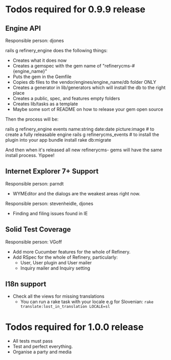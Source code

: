 # Todos required for 0.9.9 release

## Engine API

Responsible person: djones

rails g refinery_engine does the following things:

- Creates what it does now
- Creates a gemspec with the gem name of "refinerycms-#{engine_name}"
- Puts the gem in the Gemfile
- Copies db files to the vendor/engines/engine_name/db folder ONLY
- Creates a generator in lib/generators which will install the db to the right place
- Creates a public, spec, and features empty folders
- Creates lib/tasks as a template
- Maybe some sort of README on how to release your gem open source

Then the process will be:

rails g refinery_engine events name:string date:date picture:image # to create a fully releasable engine
rails g refinerycms_events # to install the plugin into your app
bundle install
rake db:migrate

And then when it's released all new refinerycms- gems will have the same install process. Yippee!

## Internet Explorer 7+ Support

Responsible person: parndt

* WYMEditor and the dialogs are the weakest areas right now.

Responsible person: stevenheidle, djones

* Finding and filing issues found in IE

## Solid Test Coverage

Responsible person: VGoff

* Add more Cucumber features for the whole of Refinery.
* Add RSpec for the whole of Refinery, particularly:
  - User, User plugin and User mailer
  - Inquiry mailer and Inquiry setting

## I18n support

* Check all the views for missing translations
  - You can run a rake task with your locale e.g for Slovenian:
  ``rake translate:lost_in_translation LOCALE=sl``

# Todos required for 1.0.0 release

* All tests must pass
* Test and perfect everything.
* Organise a party and media